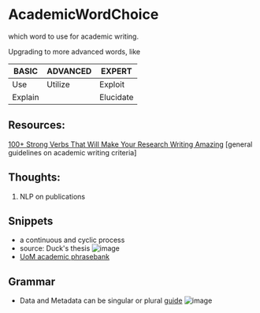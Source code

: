 # AcademicWordChoice
which word to use for academic writing.

Upgrading to more advanced words, like

|BASIC|ADVANCED|EXPERT|
|--|--|--|
|Use| Utilize| Exploit|
|Explain||Elucidate|

## Resources:
[100+ Strong Verbs That Will Make Your Research Writing Amazing](https://blog.wordvice.com/recommended-verbs-for-research-writing/)
[general guidelines on academic writing criteria]


## Thoughts: 
1. NLP on publications

## Snippets
- a continuous and cyclic process
- source: Duck's thesis
![image](https://user-images.githubusercontent.com/36501176/154286315-a7bf6a6c-2b2e-4319-92f8-4904ba1759e6.png)
- [UoM academic phrasebank](https://www.phrasebank.manchester.ac.uk/)

## Grammar
- Data and Metadata can be singular or plural [guide](https://editorsmanual.com/articles/data-singular-or-plural/)
![image](https://user-images.githubusercontent.com/36501176/157024475-ead7c026-3401-4492-b70b-f0fe30f807a8.png)

